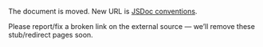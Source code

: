 The document is moved.
New URL is [JSDoc conventions](../../../library/frontend/conventions-js.md).

Please report/fix a broken link on the external source — we’ll remove these stub/redirect pages soon.
